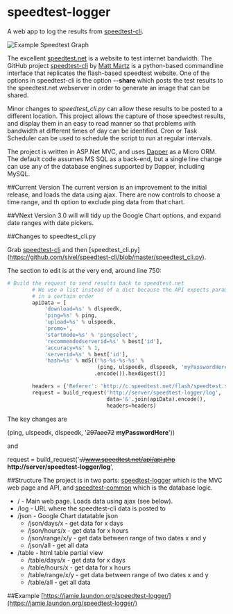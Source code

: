 # speedtest-logger
A web app to log the results from [speedtest-cli](https://github.com/sivel/speedtest-cli).

![Example Speedtest Graph](https://cdn.laundon.org/speedtest-example.png "Example Speedtest Graph")

The excellent [speedtest.net](http://speedtest.net) is a website to test internet bandwidth.  The GitHub project [speedtest-cli](https://github.com/sivel/speedtest-cli) by [Matt Martz](https://github.com/sivel/) is a python-based commandline interface that replicates the flash-based speedtest website.  One of the options in speedtest-cli is the option **--share** which posts the test results to the speedtest.net webserver in order to generate an image that can be shared.

Minor changes to *speedtest_cli.py* can allow these results to be posted to a different location.  This project allows the capture of those speedtest results, and display them in an easy to read manner so that problems with bandwidth at different times of day can be identified. Cron or Task Scheduler can be used to schedule the script to run at regular intervals.

The project is written in ASP.Net MVC, and uses [Dapper](https://github.com/StackExchange/dapper-dot-net) as a Micro ORM.  The default code assumes MS SQL as a back-end, but a single line change can use any of the database engines supported by Dapper, including MySQL.

##Current Version
The current version is an improvement to the initial release, and loads the data using ajax.  There are now controls to choose a time range, and th option to exclude ping data from that chart.

##VNext
Version 3.0 will will tidy up the Google Chart options, and expand date ranges with date pickers.

##Changes to speedtest_cli.py

Grab [speedtest-cli](https://github.com/sivel/speedtest-cli) and then [speedtest_cli.py] (https://github.com/sivel/speedtest-cli/blob/master/speedtest_cli.py).

The section to edit is at the very end, around line 750:
```python
# Build the request to send results back to speedtest.net
        # We use a list instead of a dict because the API expects parameters
        # in a certain order
        apiData = [
            'download=%s' % dlspeedk,
            'ping=%s' % ping,
            'upload=%s' % ulspeedk,
            'promo=',
            'startmode=%s' % 'pingselect',
            'recommendedserverid=%s' % best['id'],
            'accuracy=%s' % 1,
            'serverid=%s' % best['id'],
            'hash=%s' % md5(('%s-%s-%s-%s' %
                             (ping, ulspeedk, dlspeedk, 'myPasswordHere'))
                            .encode()).hexdigest()]

        headers = {'Referer': 'http://c.speedtest.net/flash/speedtest.swf'}
        request = build_request('http://server/speedtest-logger/log',
                                data='&'.join(apiData).encode(),
                                headers=headers)
```
The key changes are

(ping, ulspeedk, dlspeedk, '~~297aae72~~ **myPasswordHere**'))

and

request = build_request('~~://www.speedtest.net/api/api.php~~ **http://server/speedtest-logger/log**', 

##Structure
The project is in two parts: [speedtest-logger](https://github.com/jamielaundon/speedtest-logger/tree/master/src/speedtest-logger) which is the MVC web page and API, and [speedtest-common](https://github.com/jamielaundon/speedtest-logger/tree/master/src/speedtest-common) which is the database logic.

* / - Main web page. Loads data using ajax (see below).
* /log - URL where the speedtest-cli data is posted to
* /json - Google Chart datatable json
  * /json/days/x - get data for x days
  * /json/hours/x - get data for x hours
  * /json/range/x/y - get data between range of two dates x and y
  * /json/all - get all data
* /table - html table partial view
  * /table/days/x - get data for x days
  * /table/hours/x - get data for x hours
  * /table/range/x/y - get data between range of two dates x and y
  * /table/all - get all data 

##Example
[https://jamie.laundon.org/speedtest-logger/](https://jamie.laundon.org/speedtest-logger/)


